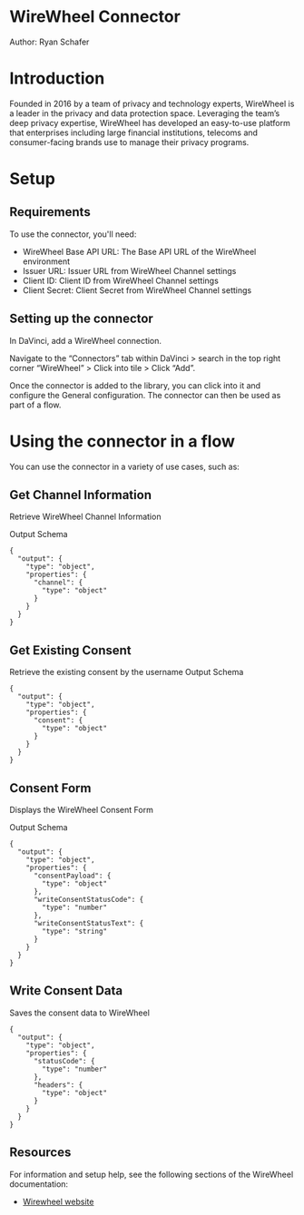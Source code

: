 # WireWheel Connector

Author: Ryan Schafer


# Introduction

Founded in 2016 by a team of privacy and technology experts, WireWheel is a leader in the privacy and data protection space. Leveraging the team’s deep privacy expertise, WireWheel has developed an easy-to-use platform that enterprises including large financial institutions, telecoms and consumer-facing brands use to manage their privacy programs.


# Setup


## Requirements

To use the connector, you'll need:

* WireWheel Base API URL: The Base API URL of the WireWheel environment
* Issuer URL: Issuer URL from WireWheel Channel settings
* Client ID: Client ID from WireWheel Channel settings
* Client Secret: Client Secret from WireWheel Channel settings

## Setting up the connector

In DaVinci, add a WireWheel connection.

Navigate to the “Connectors” tab within DaVinci > search in the top right corner “WireWheel” > Click into tile > Click “Add”.

Once the connector is added to the library, you can click into it and configure the General configuration. The connector can then be used as part of a flow.


# Using the connector in a flow

You can use the connector in a variety of use cases, such as:


## Get Channel Information

Retrieve WireWheel Channel Information

Output Schema

```
{
  "output": {
    "type": "object",
    "properties": {
      "channel": {
        "type": "object"
      }
    }
  }
}
```


## Get Existing Consent

Retrieve the existing consent by the username
Output Schema

```
{
  "output": {
    "type": "object",
    "properties": {
      "consent": {
        "type": "object"
      }
    }
  }
}
```


## Consent Form

Displays the WireWheel Consent Form

Output Schema

```
{
  "output": {
    "type": "object",
    "properties": {
      "consentPayload": {
        "type": "object"
      },
      "writeConsentStatusCode": {
        "type": "number"
      },
      "writeConsentStatusText": {
        "type": "string"
      }
    }
  }
}
```


## Write Consent Data

Saves the consent data to WireWheel

```
{
  "output": {
    "type": "object",
    "properties": {
      "statusCode": {
        "type": "number"
      },
      "headers": {
        "type": "object"
      }
    }
  }
}
```

## Resources

For information and setup help, see the following sections of the WireWheel documentation:

* [Wirewheel website](https://wirewheel.io/)
